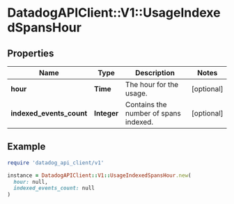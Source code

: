 # DatadogAPIClient::V1::UsageIndexedSpansHour

## Properties

| Name                     | Type        | Description                           | Notes      |
| ------------------------ | ----------- | ------------------------------------- | ---------- |
| **hour**                 | **Time**    | The hour for the usage.               | [optional] |
| **indexed_events_count** | **Integer** | Contains the number of spans indexed. | [optional] |

## Example

```ruby
require 'datadog_api_client/v1'

instance = DatadogAPIClient::V1::UsageIndexedSpansHour.new(
  hour: null,
  indexed_events_count: null
)
```
